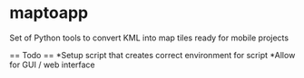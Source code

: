 maptoapp
========

Set of Python tools to convert KML into map tiles ready for mobile projects


== Todo ==
*Setup script that creates correct environment for script
*Allow for GUI / web interface
